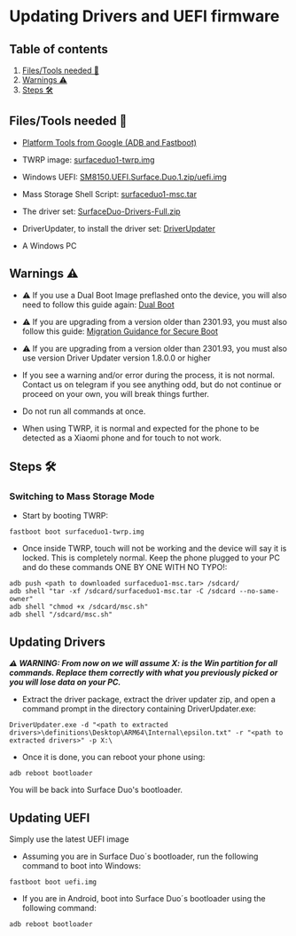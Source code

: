 # Updating Drivers and UEFI firmware

## Table of contents
1. [Files/Tools needed 📃](#filestools-needed-📃)
2. [Warnings ⚠️](#warnings-⚠️)
4. [Steps 🛠️](#steps-🛠️)

## Files/Tools needed 📃
- [Platform Tools from Google (ADB and Fastboot)](https://developer.android.com/studio/releases/platform-tools)

- TWRP image: [surfaceduo1-twrp.img](https://github.com/WOA-Project/SurfaceDuo-Guides/raw/main/InstallWindows/Files/surfaceduo1-twrp.img)

- Windows UEFI: [SM8150.UEFI.Surface.Duo.1.zip/uefi.img](https://github.com/WOA-Project/SurfaceDuoPkg/releases/)

- Mass Storage Shell Script: [surfaceduo1-msc.tar](https://github.com/WOA-Project/SurfaceDuo-Guides/raw/main/InstallWindows/Files/surfaceduo1-msc.tar)

- The driver set: [SurfaceDuo-Drivers-Full.zip](https://github.com/WOA-Project/SurfaceDuo-Drivers/releases/)

- DriverUpdater, to install the driver set: [DriverUpdater](https://github.com/WOA-Project/DriverUpdater/releases/)

- A Windows PC

## Warnings ⚠️

- ⚠️ If you use a Dual Boot Image preflashed onto the device, you will also need to follow this guide again: [Dual Boot](../InstallWindows/DualBoot-SurfaceDuo1.md)

- ⚠️ If you are upgrading from a version older than 2301.93, you must also follow this guide: [Migration Guidance for Secure Boot](MigrationGuidanceForSecureBoot.md)

- ⚠️ If you are upgrading from a version older than 2301.93, you must also use version Driver Updater version 1.8.0.0 or higher

- If you see a warning and/or error during the process, it is not normal. Contact us on telegram if you see anything odd, but do not continue or proceed on your own, you will break things further.

- Do not run all commands at once.

- When using TWRP, it is normal and expected for the phone to be detected as a Xiaomi phone and for touch to not work.

## Steps 🛠️

### Switching to Mass Storage Mode

- Start by booting TWRP:

```batch
fastboot boot surfaceduo1-twrp.img
```

- Once inside TWRP, touch will not be working and the device will say it is locked. This is completely normal. Keep the phone plugged to your PC and do these commands ONE BY ONE WITH NO TYPO!:

```batch
adb push <path to downloaded surfaceduo1-msc.tar> /sdcard/
adb shell "tar -xf /sdcard/surfaceduo1-msc.tar -C /sdcard --no-same-owner"
adb shell "chmod +x /sdcard/msc.sh"
adb shell "/sdcard/msc.sh"
```

## Updating Drivers

**_⚠️ WARNING: From now on we will assume X: is the Win partition for all commands. Replace them correctly with what you previously picked or you will lose data on your PC._**

- Extract the driver package, extract the driver updater zip, and open a command prompt in the directory containing DriverUpdater.exe:

```batch
DriverUpdater.exe -d "<path to extracted drivers>\definitions\Desktop\ARM64\Internal\epsilon.txt" -r "<path to extracted drivers>" -p X:\
```

- Once it is done, you can reboot your phone using:

```batch
adb reboot bootloader
```

You will be back into Surface Duo's bootloader. 

## Updating UEFI

Simply use the latest UEFI image

- Assuming you are in Surface Duo´s bootloader, run the following command to boot into Windows:

```batch
fastboot boot uefi.img
```

- If you are in Android, boot into Surface Duo´s bootloader using the following command:


```batch
adb reboot bootloader
```